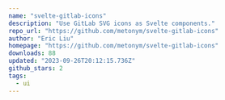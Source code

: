 ```yaml
---
name: "svelte-gitlab-icons"
description: "Use GitLab SVG icons as Svelte components."
repo_url: "https://github.com/metonym/svelte-gitlab-icons"
author: "Eric Liu"
homepage: "https://github.com/metonym/svelte-gitlab-icons"
downloads: 88
updated: "2023-09-26T20:12:15.736Z"
github_stars: 2
tags: 
  - ui
---
```

